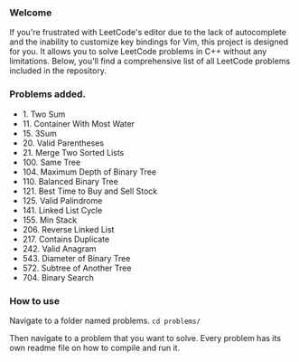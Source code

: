 ### Welcome

If you're frustrated with LeetCode's editor due to the lack of autocomplete and the inability to customize key bindings for Vim, this project is designed for you. It allows you to solve LeetCode problems in C++ without any limitations. Below, you'll find a comprehensive list of all LeetCode problems included in the repository.

### Problems added.

-   1\. Two Sum
-   11\. Container With Most Water
-   15\. 3Sum
-   20\. Valid Parentheses
-   21\. Merge Two Sorted Lists
-   100\. Same Tree
-   104\. Maximum Depth of Binary Tree
-   110\. Balanced Binary Tree
-   121\. Best Time to Buy and Sell Stock
-   125\. Valid Palindrome
-   141\. Linked List Cycle
-   155\. Min Stack
-   206\. Reverse Linked List
-   217\. Contains Duplicate
-   242\. Valid Anagram
-   543\. Diameter of Binary Tree
-   572\. Subtree of Another Tree
-   704\. Binary Search

### How to use

Navigate to a folder named problems.
`cd problems/`

Then navigate to a problem that you want to solve. Every problem has its own readme file on how to compile and run it.





